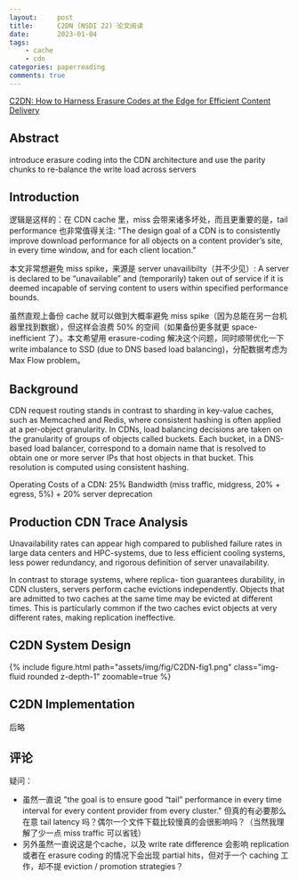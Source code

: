 ```yaml
---
layout:     post
title:      C2DN (NSDI 22) 论文阅读
date:       2023-01-04
tags:
    - cache
    - cdn
categories: paperreading
comments: true
---
```


[C2DN: How to Harness Erasure Codes at the Edge for Efficient Content Delivery](https://www.usenix.org/conference/nsdi22/presentation/yang-juncheng)

## Abstract

introduce erasure coding into the CDN architecture and use the parity chunks to re-balance the write load across servers

## Introduction

逻辑是这样的：在 CDN cache 里，miss 会带来诸多坏处，而且更重要的是，tail performance 也非常值得关注: "The design goal of a CDN is to consistently improve download performance for all objects on a content provider’s site, in every time window, and for each client location."

本文非常想避免 miss spike，来源是 server unavailibilty（并不少见）: A server is declared to be “unavailable” and (temporarily) taken out of service if it is deemed incapable of serving content to users within specified performance bounds.

虽然直观上备份 cache 就可以做到大概率避免 miss spike（因为总能在另一台机器里找到数据），但这样会浪费 50% 的空间（如果备份更多就更 space-inefficient 了）。本文希望用 erasure-coding 解决这个问题，同时顺带优化一下 write imbalance to SSD (due to DNS based load balancing)，分配数据考虑为 Max Flow problem。

## Background

CDN request routing stands in contrast to sharding in key-value caches, such as Memcached and Redis, where consistent hashing is often applied at a per-object granularity. In CDNs, load balancing decisions are taken on the granularity of groups of objects called buckets. Each bucket, in a DNS-based load balancer, correspond to a domain name that is resolved to obtain one or more server IPs that host objects in that bucket. This resolution is computed using consistent hashing.

Operating Costs of a CDN: 25% Bandwidth (miss traffic, midgress, 20% + egress, 5%) +  20% server deprecation

## Production CDN Trace Analysis

Unavailability rates can appear high compared to published failure rates in large data centers and HPC-systems, due to less efficient cooling systems, less power redundancy, and rigorous definition of server unavailability.

In contrast to storage systems, where replica- tion guarantees durability, in CDN clusters, servers perform cache evictions independently. Objects that are admitted to two caches at the same time may be evicted at different times. This is particularly common if the two caches evict objects at very different rates, making replication ineffective.

## C2DN System Design

{% include figure.html path="assets/img/fig/C2DN-fig1.png" class="img-fluid rounded z-depth-1" zoomable=true %}

## C2DN Implementation

后略

## 评论

疑问：

- 虽然一直说 "the goal is to ensure good “tail” performance in every time interval for every content provider from every cluster." 但真的有必要那么在意 tail latency 吗？偶尔一个文件下载比较慢真的会很影响吗？（当然我理解了少一点 miss traffic 可以省钱）
- 另外虽然一直说这是个cache，以及 write rate difference 会影响 replication 或者在 erasure coding 的情况下会出现 partial hits，但对于一个 caching 工作，却不提 eviction / promotion strategies？